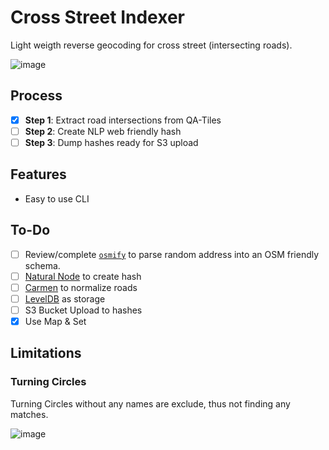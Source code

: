 # Cross Street Indexer

Light weigth reverse geocoding for cross street (intersecting roads).

![image](https://cloud.githubusercontent.com/assets/550895/26235719/a8f8e7da-3c21-11e7-9240-c811f9b6a4aa.png)

## Process

- [x] **Step 1**: Extract road intersections from QA-Tiles
- [ ] **Step 2**: Create NLP web friendly hash
- [ ] **Step 3**: Dump hashes ready for S3 upload

## Features

- Easy to use CLI

## To-Do

- [ ] Review/complete [`osmify`](https://github.com/osmottawa/osmify) to parse random address into an OSM friendly schema.
- [ ] [Natural Node](https://github.com/NaturalNode/natural) to create hash
- [ ] [Carmen](https://github.com/mapbox/carmen) to normalize roads
- [ ] [LevelDB](https://github.com/google/leveldb) as storage
- [ ] S3 Bucket Upload to hashes
- [x] Use Map & Set

## Limitations

### Turning Circles

Turning Circles without any names are exclude, thus not finding any matches.

![image](https://cloud.githubusercontent.com/assets/550895/26234213/d26554b4-3c17-11e7-8f89-bee790f7118c.png)